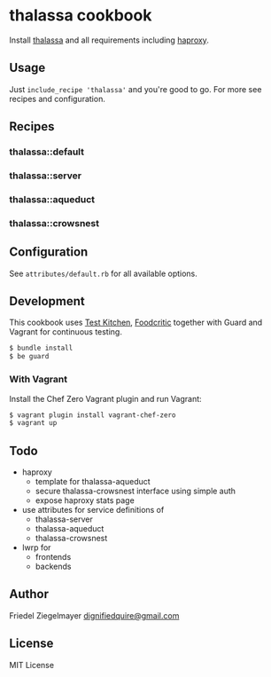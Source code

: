 # thalassa cookbook

Install [thalassa] and all requirements including [haproxy].


## Usage

Just `include_recipe 'thalassa'` and you're good to go. For more see recipes
and configuration.


## Recipes

### thalassa::default
### thalassa::server
### thalassa::aqueduct
### thalassa::crowsnest

## Configuration

See `attributes/default.rb` for all available options.

## Development

This cookbook uses [Test Kitchen](http://kitchen.ci/), [Foodcritic](http://acrmp.github.io/foodcritic/)
together with Guard and Vagrant for continuous testing.

```bash
$ bundle install
$ be guard
```

### With Vagrant

Install the Chef Zero Vagrant plugin and run Vagrant:

```bash
$ vagrant plugin install vagrant-chef-zero
$ vagrant up
```

## Todo

* haproxy
  * template for thalassa-aqueduct
  * secure thalassa-crowsnest interface using simple auth
  * expose haproxy stats page
* use attributes for service definitions of
  * thalassa-server
  * thalassa-aqueduct
  * thalassa-crowsnest
* lwrp for
  * frontends
  * backends

## Author

Friedel Ziegelmayer <dignifiedquire@gmail.com>

[thalassa]: https://github.com/PearsonEducation/thalassa
[haproxy]: http://haproxy.1wt.eu/

## License

MIT License
